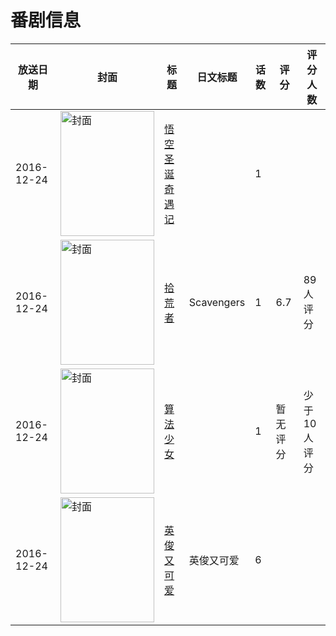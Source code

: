 # 番剧信息

|放送日期|封面|标题|日文标题|话数|评分|评分人数|
|---|---|---|---|---|---|---|
|2016-12-24|<img src="//lain.bgm.tv/pic/cover/c/95/37/218366_CokKp.jpg" alt="封面" style="width:150px;height:200px;object-fit:cover;">|[悟空圣诞奇遇记](https://bangumi.tv/subject/218366)||1|||
|2016-12-24|<img src="//lain.bgm.tv/pic/cover/c/92/d4/276347_c9Y0b.jpg" alt="封面" style="width:150px;height:200px;object-fit:cover;">|[拾荒者](https://bangumi.tv/subject/276347)|Scavengers|1|6.7|89人评分|
|2016-12-24|<img src="//lain.bgm.tv/pic/cover/c/60/75/387111_YIA7N.jpg" alt="封面" style="width:150px;height:200px;object-fit:cover;">|[算法少女](https://bangumi.tv/subject/387111)||1|暂无评分|少于10人评分|
|2016-12-24|<img src="//lain.bgm.tv/pic/cover/c/d0/ea/525843_219Z2.jpg" alt="封面" style="width:150px;height:200px;object-fit:cover;">|[英俊又可爱](https://bangumi.tv/subject/525843)|英俊又可爱|6|||
